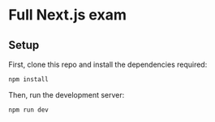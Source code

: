 # Full Next.js exam

## Setup

First, clone this repo and install the dependencies required:

```bash
npm install
```

Then, run the development server:

```bash
npm run dev
```
